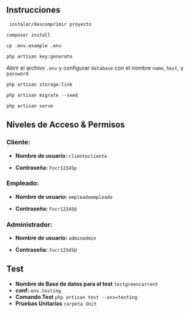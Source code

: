 ## Instrucciones

``` instalar/descomprimir proyecto```

``` composer install ```

``` cp .env.example .env ```

``` php artisan key:generate ```

Abrir el archivo `.env` y configurar `database` con el nombre `name`, `host`, y `password`

``` php artisan storage:link ```

``` php artisan migrate --seed ```

``` php artisan serve ```

## Niveles de Acceso & Permisos


### Cliente:

- **Nombre de usuario:** ``` clientecliente ```

- **Contraseña:** ``` Focr12345p ```

### Empleado:

- **Nombre de usuario:** ``` empleadoempleado ```

- **Contraseña:** ``` Focr12345@ ```

### Administrador:

- **Nombre de usuario:** ``` adminadmin ```

- **Contraseña:** ``` Focr12345@ ```

## Test
- **Nombre de Base de datos para el test** ``` testgreencarrent ```
- **conf:** ``` env.testing ```
- **Comando Test** ``` php artisan test --env=testing    ```
- **Pruebas Unitarias** ``` carpeta Unit ```
